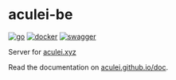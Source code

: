# aculei-be

[![go](https://img.shields.io/badge/Go-00ADD8.svg?style=plain&logo=Go&logoColor=white)](https://go.dev/)
[![docker](https://img.shields.io/badge/Docker-2496ED.svg?style=plain&logo=Docker&logoColor=white)](https://github.com/aculei/aculei-be/pkgs/container/aculei-be)
[![swagger](https://img.shields.io/badge/Swagger-85EA2D.svg?style=plain&logo=Swagger&logoColor=black)](https://aculei-be-org.onrender.com/swagger/index.html)

Server for [aculei.xyz](https://aculei.xyz)

Read the documentation on [aculei.github.io/doc](https://aculei.github.io/doc/).
